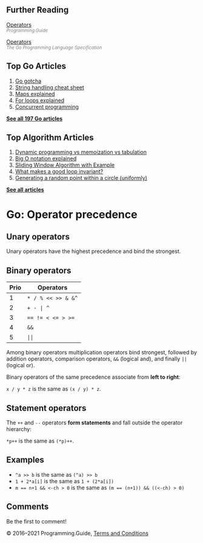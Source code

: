 <span class="underline"></span>

<span class="underline"></span>

## Further Reading

[Operators](operators.html)  
<span style="color: grey; font-style: italic; font-size: smaller">Programming.Guide</span>

[Operators](https://golang.org/ref/spec#Operators)  
<span style="color: grey; font-style: italic; font-size: smaller">The Go Programming Language Specification</span>

## Top Go Articles

1.  [Go gotcha](go-gotcha.html)
2.  [String handling cheat sheet](string-functions-reference-cheat-sheet.html)
3.  [Maps explained](maps-explained.html)
4.  [For loops explained](for-loop.html)
5.  [Concurrent programming](go-concurrency-tutorial.html)

[**See all 197 Go articles**](index.html)

<span class="underline"></span>

## Top Algorithm Articles

1.  [Dynamic programming vs memoization vs tabulation](../dynamic-programming-vs-memoization-vs-tabulation.html)
2.  [Big O notation explained](../big-o-notation-explained.html)
3.  [Sliding Window Algorithm with Example](../sliding-window-example.html)
4.  [What makes a good loop invariant?](../what-makes-a-good-loop-invariant.html)
5.  [Generating a random point within a circle (uniformly)](../random-point-within-circle.html)

[**See all articles**](../index.html)

# Go: Operator precedence

## Unary operators

Unary operators have the highest precedence and bind the strongest.

## Binary operators

<table><thead><tr class="header"><th>Prio</th><th>Operators</th></tr></thead><tbody><tr class="odd"><td>1</td><td><code>*</code>  <code>/</code>  <code>%</code>  <code>&lt;&lt;</code>  <code>&gt;&gt;</code>  <code>&amp;</code>  <code>&amp;^</code></td></tr><tr class="even"><td>2</td><td><code>+</code>  <code>-</code>  <code>|</code>  <code>^</code></td></tr><tr class="odd"><td>3</td><td><code>==</code>  <code>!=</code>  <code>&lt;</code>  <code>&lt;=</code>  <code>&gt;</code>  <code>&gt;=</code></td></tr><tr class="even"><td>4</td><td><code>&amp;&amp;</code></td></tr><tr class="odd"><td>5</td><td><code>||</code></td></tr></tbody></table>

Among binary operators multiplication operators bind strongest, followed by addition operators, comparison operators, `&&` (logical and), and finally `||` (logical or).

Binary operators of the same precedence associate from **left to right**:

`x / y * z` is the same as `(x / y) * z`.

## Statement operators

The `++` and `--` operators **form statements** and fall outside the operator hierarchy:

`*p++` is the same as `(*p)++`.

## Examples

- `^a >> b` is the same as `(^a) >> b`
- `1 + 2*a[i]` is the same as `1 + (2*a[i])`
- `m == n+1 && <-ch > 0` is the same as `(m == (n+1)) && ((<-ch) > 0)`

## Comments

Be the first to comment!

© 2016–2021 Programming.Guide, [Terms and Conditions](../terms-and-conditions.html)
